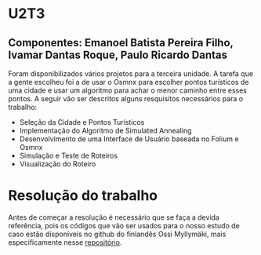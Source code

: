 # U2T3
## Componentes: Emanoel Batista Pereira Filho, Ivamar Dantas Roque, Paulo Ricardo Dantas

Foram disponibilizados vários projetos para a terceira unidade. A tarefa que a gente escolheu foi a de usar o Osmnx para escolher pontos turísticos de uma cidade e usar um algoritmo para achar o menor caminho entre esses pontos. A seguir vão ser descritos alguns resquisitos necessários para o trabalho:

- Seleção da Cidade e Pontos Turísticos
- Implementação do Algoritmo de Simulated Annealing
- Desenvolvimento de uma Interface de Usuário baseada no Folium e Osmnx
- Simulação e Teste de Roteiros
- Visualização do Roteiro


# Resolução do trabalho

Antes de começar a resolução é necessário que se faça a devida referência, pois os códigos que vão ser usados para o nosso estudo de caso estão disponíveis no github do finlandês Ossi Myllymäki, mais especificamente nesse [repositório](https://github.com/omyllymaki/conquering-seven-hills/tree/main).


